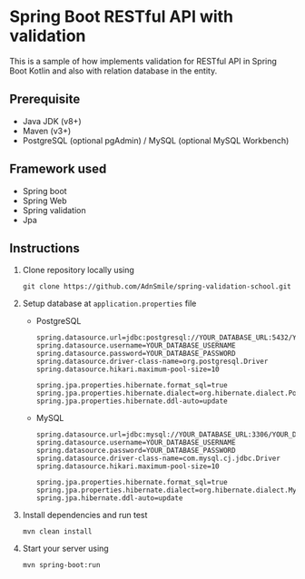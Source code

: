 # Spring Boot RESTful API with validation  
This is a sample of how implements validation for RESTful API in Spring Boot Kotlin and also with relation database in the entity.

## Prerequisite
- Java JDK (v8+)
- Maven (v3+)
- PostgreSQL (optional pgAdmin) / MySQL (optional MySQL Workbench)

## Framework used
- Spring boot
- Spring Web
- Spring validation
- Jpa

## Instructions
1. Clone repository locally using

   `git clone https://github.com/AdnSmile/spring-validation-school.git`
2. Setup database at `application.properties` file
      - PostgreSQL

        ```
        spring.datasource.url=jdbc:postgresql://YOUR_DATABASE_URL:5432/YOUR_DATABASE_NAME
        spring.datasource.username=YOUR_DATABASE_USERNAME
        spring.datasource.password=YOUR_DATABASE_PASSWORD
        spring.datasource.driver-class-name=org.postgresql.Driver
        spring.datasource.hikari.maximum-pool-size=10
        
        spring.jpa.properties.hibernate.format_sql=true
        spring.jpa.properties.hibernate.dialect=org.hibernate.dialect.PostgreSQLDialect
        spring.jpa.properties.hibernate.ddl-auto=update
        ```
        
      - MySQL
  
        ```
        spring.datasource.url=jdbc:mysql://YOUR_DATABASE_URL:3306/YOUR_DATABASE_NAME
        spring.datasource.username=YOUR_DATABASE_USERNAME
        spring.datasource.password=YOUR_DATABASE_PASSWORD
        spring.datasource.driver-class-name=com.mysql.cj.jdbc.Driver
        spring.datasource.hikari.maximum-pool-size=10
        
        spring.jpa.properties.hibernate.format_sql=true
        spring.jpa.properties.hibernate.dialect=org.hibernate.dialect.MySQL5Dialect
        spring.jpa.hibernate.ddl-auto=update
        ```
  3. Install dependencies and run test

     `mvn clean install`

  4. Start your server using

     `mvn spring-boot:run` 
  
